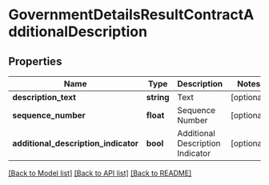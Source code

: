 # GovernmentDetailsResultContractAdditionalDescription

## Properties
Name | Type | Description | Notes
------------ | ------------- | ------------- | -------------
**description_text** | **string** | Text | [optional] 
**sequence_number** | **float** | Sequence Number | [optional] 
**additional_description_indicator** | **bool** | Additional Description Indicator | [optional] 

[[Back to Model list]](../README.md#documentation-for-models) [[Back to API list]](../README.md#documentation-for-api-endpoints) [[Back to README]](../README.md)


